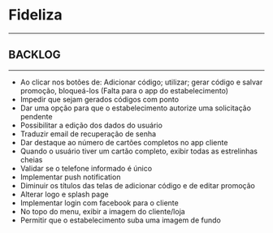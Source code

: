 # Fideliza

************************************************
## BACKLOG
************************************************

* Ao clicar nos botões de: Adicionar código; utilizar; gerar código e salvar promoção, bloqueá-los (Falta para o app do estabelecimento)
* Impedir que sejam gerados códigos com ponto
* Dar uma opção para que o estabelecimento autorize uma solicitação pendente
* Possibilitar a edição dos dados do usuário
* Traduzir email de recuperação de senha
* Dar destaque ao número de cartões completos no app cliente
* Quando o usuário tiver um cartão completo, exibir todas as estrelinhas cheias
* Validar se o telefone informado é único
* Implementar push notification
* Diminuir os títulos das telas de adicionar código e de editar promoção
* Alterar logo e splash page
* Implementar login com facebook para o cliente
* No topo do menu, exibir a imagem do cliente/loja
* Permitir que o estabelecimento suba uma imagem de fundo
